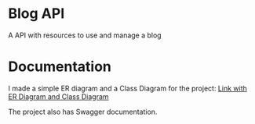 # Blog API
A API with resources to use and manage a blog

# Documentation 
I made a simple ER diagram and a Class Diagram for the project: <a href="https://drive.google.com/file/d/1kCkRgwo4Ht9T0hVhvoRk6RlnZ_1Uueh3/view?usp=sharing">Link with ER Diagram and Class Diagram</a>

The project also has Swagger documentation.

